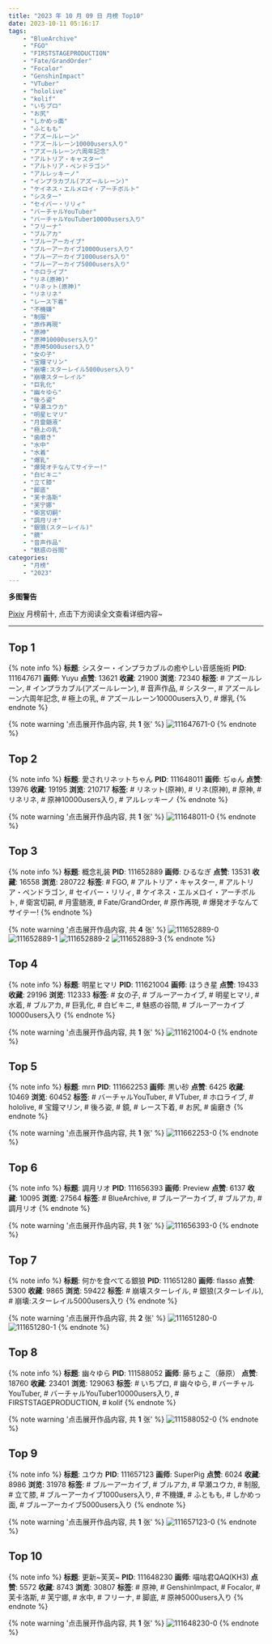 ```yaml
---
title: "2023 年 10 月 09 日 月榜 Top10"
date: 2023-10-11 05:16:17
tags:
    - "BlueArchive"
    - "FGO"
    - "FIRSTSTAGEPRODUCTION"
    - "Fate/GrandOrder"
    - "Focalor"
    - "GenshinImpact"
    - "VTuber"
    - "hololive"
    - "kolif"
    - "いちプロ"
    - "お尻"
    - "しかめっ面"
    - "ふともも"
    - "アズールレーン"
    - "アズールレーン10000users入り"
    - "アズールレーン六周年記念"
    - "アルトリア・キャスター"
    - "アルトリア・ペンドラゴン"
    - "アルレッキーノ"
    - "インプラカブル(アズールレーン)"
    - "ケイネス・エルメロイ・アーチボルト"
    - "シスター"
    - "セイバー・リリィ"
    - "バーチャルYouTuber"
    - "バーチャルYouTuber10000users入り"
    - "フリーナ"
    - "ブルアカ"
    - "ブルーアーカイブ"
    - "ブルーアーカイブ10000users入り"
    - "ブルーアーカイブ1000users入り"
    - "ブルーアーカイブ5000users入り"
    - "ホロライブ"
    - "リネ(原神)"
    - "リネット(原神)"
    - "リネリネ"
    - "レース下着"
    - "不機嫌"
    - "制服"
    - "原作再現"
    - "原神"
    - "原神10000users入り"
    - "原神5000users入り"
    - "女の子"
    - "宝鐘マリン"
    - "崩壊:スターレイル5000users入り"
    - "崩壊スターレイル"
    - "巨乳化"
    - "幽々ゆら"
    - "後ろ姿"
    - "早瀬ユウカ"
    - "明星ヒマリ"
    - "月霊髄液"
    - "極上の乳"
    - "歯磨き"
    - "水中"
    - "水着"
    - "爆乳"
    - "爆発オチなんてサイテー!"
    - "白ビキニ"
    - "立て膝"
    - "脚底"
    - "芙卡洛斯"
    - "芙宁娜"
    - "衛宮切嗣"
    - "調月リオ"
    - "銀狼(スターレイル)"
    - "鏡"
    - "音声作品"
    - "魅惑の谷間"
categories:
    - "月榜"
    - "2023"
---
```


<i class="fa fa-triangle-exclamation"></i>**多图警告**<i class="fa fa-triangle-exclamation"></i>

[Pixiv](https://www.pixiv.net/) 月榜前十, 点击下方阅读全文查看详细内容~

<!-- more -->

---

## Top 1

{% note info %}
**标题**: シスター・インプラカブルの癒やしい音感施術
**PID**: 111647671 **画师**: Yuyu
**点赞**: 13621 **收藏**: 21900 **浏览**: 72340
**标签**: # アズールレーン, # インプラカブル(アズールレーン), # 音声作品, # シスター, # アズールレーン六周年記念, # 極上の乳, # アズールレーン10000users入り, # 爆乳
{% endnote %}

{% note warning '点击展开作品内容, 共 **1** 张' %}
![111647671-0](https://i.pixiv.re/img-original/img/2023/09/12/00/11/23/111647671_p0.png)
{% endnote %}

## Top 2

{% note info %}
**标题**: 愛されリネットちゃん
**PID**: 111648011 **画师**: ぢゅん
**点赞**: 13976 **收藏**: 19195 **浏览**: 210717
**标签**: # リネット(原神), # リネ(原神), # 原神, # リネリネ, # 原神10000users入り, # アルレッキーノ
{% endnote %}

{% note warning '点击展开作品内容, 共 **1** 张' %}
![111648011-0](https://i.pixiv.re/img-original/img/2023/09/12/00/21/08/111648011_p0.jpg)
{% endnote %}

## Top 3

{% note info %}
**标题**: 概念礼装
**PID**: 111652889 **画师**: ひるなぎ
**点赞**: 13531 **收藏**: 16558 **浏览**: 280722
**标签**: # FGO, # アルトリア・キャスター, # アルトリア・ペンドラゴン, # セイバー・リリィ, # ケイネス・エルメロイ・アーチボルト, # 衛宮切嗣, # 月霊髄液, # Fate/GrandOrder, # 原作再現, # 爆発オチなんてサイテー!
{% endnote %}

{% note warning '点击展开作品内容, 共 **4** 张' %}
![111652889-0](https://i.pixiv.re/img-original/img/2023/09/12/06/00/05/111652889_p0.jpg)
![111652889-1](https://i.pixiv.re/img-original/img/2023/09/12/06/00/05/111652889_p1.jpg)
![111652889-2](https://i.pixiv.re/img-original/img/2023/09/12/06/00/05/111652889_p2.jpg)
![111652889-3](https://i.pixiv.re/img-original/img/2023/09/12/06/00/05/111652889_p3.jpg)
{% endnote %}

## Top 4

{% note info %}
**标题**: 明星ヒマリ
**PID**: 111621004 **画师**: ほうき星
**点赞**: 19433 **收藏**: 29196 **浏览**: 112333
**标签**: # 女の子, # ブルーアーカイブ, # 明星ヒマリ, # 水着, # ブルアカ, # 巨乳化, # 白ビキニ, # 魅惑の谷間, # ブルーアーカイブ10000users入り
{% endnote %}

{% note warning '点击展开作品内容, 共 **1** 张' %}
![111621004-0](https://i.pixiv.re/img-original/img/2023/09/11/00/01/57/111621004_p0.jpg)
{% endnote %}

## Top 5

{% note info %}
**标题**: mrn
**PID**: 111662253 **画师**: 黒い砂
**点赞**: 6425 **收藏**: 10469 **浏览**: 60452
**标签**: # バーチャルYouTuber, # VTuber, # ホロライブ, # hololive, # 宝鐘マリン, # 後ろ姿, # 鏡, # レース下着, # お尻, # 歯磨き
{% endnote %}

{% note warning '点击展开作品内容, 共 **1** 张' %}
![111662253-0](https://i.pixiv.re/img-original/img/2023/09/12/17/26/53/111662253_p0.jpg)
{% endnote %}

## Top 6

{% note info %}
**标题**: 調月リオ
**PID**: 111656393 **画师**: Preview
**点赞**: 6137 **收藏**: 10095 **浏览**: 27564
**标签**: # BlueArchive, # ブルーアーカイブ, # ブルアカ, # 調月リオ
{% endnote %}

{% note warning '点击展开作品内容, 共 **1** 张' %}
![111656393-0](https://i.pixiv.re/img-original/img/2023/09/12/10/59/36/111656393_p0.jpg)
{% endnote %}

## Top 7

{% note info %}
**标题**: 何かを食べてる銀狼
**PID**: 111651280 **画师**: flasso
**点赞**: 5300 **收藏**: 9865 **浏览**: 59422
**标签**: # 崩壊スターレイル, # 銀狼(スターレイル), # 崩壊:スターレイル5000users入り
{% endnote %}

{% note warning '点击展开作品内容, 共 **2** 张' %}
![111651280-0](https://i.pixiv.re/img-original/img/2023/09/12/03/08/28/111651280_p0.png)
![111651280-1](https://i.pixiv.re/img-original/img/2023/09/12/03/08/28/111651280_p1.png)
{% endnote %}

## Top 8

{% note info %}
**标题**: 幽々ゆら
**PID**: 111588052 **画师**: 藤ちょこ（藤原）
**点赞**: 18760 **收藏**: 23401 **浏览**: 129063
**标签**: # いちプロ, # 幽々ゆら, # バーチャルYouTuber, # バーチャルYouTuber10000users入り, # FIRSTSTAGEPRODUCTION, # kolif
{% endnote %}

{% note warning '点击展开作品内容, 共 **1** 张' %}
![111588052-0](https://i.pixiv.re/img-original/img/2023/09/10/00/01/50/111588052_p0.png)
{% endnote %}

## Top 9

{% note info %}
**标题**: ユウカ
**PID**: 111657123 **画师**: SuperPig
**点赞**: 6024 **收藏**: 8986 **浏览**: 31978
**标签**: # ブルーアーカイブ, # ブルアカ, # 早瀬ユウカ, # 制服, # 立て膝, # ブルーアーカイブ1000users入り, # 不機嫌, # ふともも, # しかめっ面, # ブルーアーカイブ5000users入り
{% endnote %}

{% note warning '点击展开作品内容, 共 **1** 张' %}
![111657123-0](https://i.pixiv.re/img-original/img/2023/09/12/11/57/44/111657123_p0.png)
{% endnote %}

## Top 10

{% note info %}
**标题**: 更新~芙芙~
**PID**: 111648230 **画师**: 喵咕君QAQ(KH3)
**点赞**: 5572 **收藏**: 8743 **浏览**: 30807
**标签**: # 原神, # GenshinImpact, # Focalor, # 芙卡洛斯, # 芙宁娜, # 水中, # フリーナ, # 脚底, # 原神5000users入り
{% endnote %}

{% note warning '点击展开作品内容, 共 **1** 张' %}
![111648230-0](https://i.pixiv.re/img-original/img/2023/09/12/00/28/27/111648230_p0.jpg)
{% endnote %}
